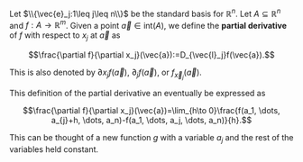 Let $\\{\vec{e}_j:1\leq j\leq n\\}$ be the standard basis for $\mathbb{R}^n$. Let $A\subseteq\mathbb{R}^n$ and $f:A\to\mathbb{R}^m$. Given a point $\vec{a}\in\text{int}(A)$, we define the **partial derivative** of $f$ with respect to $x_j$ at $\vec{a}$ as 

$$\frac{\partial f}{\partial x_j}(\vec{a}):=D_{\vec{l}_j}f(\vec{a}).$$

This is also denoted by $\partial x_j f(\vec{a})$, $\partial_j f(\vec{a})$, or $f_{\vec{x}_j}(\vec{a})$.

This definition of the partial derivative an eventually be expressed as 

$$\frac{\partial f}{\partial x_j}(\vec{a})=\lim_{h\to 0}\frac{f(a_1, \dots, a_{j}+h, \dots, a_n)-f(a_1, \dots, a_j, \dots, a_n)}{h}.$$

This can be thought of a new function $g$ with a variable $a_j$ and the rest of the variables held constant. 